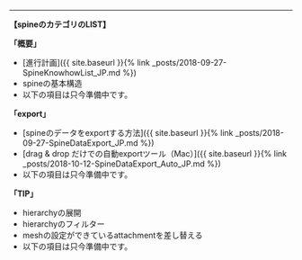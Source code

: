 ---
**【spineのカテゴリのLIST】**

**「概要」**
  - [進行計画]({{ site.baseurl }}{% link _posts/2018-09-27-SpineKnowhowList_JP.md %})
  - spineの基本構造
  - 以下の項目は只今準備中です。

**「export」**
  - [spineのデータをexportする方法]({{ site.baseurl }}{% link _posts/2018-09-27-SpineDataExport_JP.md %})
  - [drag & drop だけでの自動exportツール（Mac）]({{ site.baseurl }}{% link _posts/2018-10-12-SpineDataExport_Auto_JP.md %})  
  - 以下の項目は只今準備中です。

**「TIP」**
  - hierarchyの展開
  - hierarchyのフィルター
  - meshの設定ができているattachmentを差し替える
  - 以下の項目は只今準備中です。
